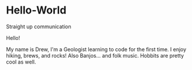 # Hello-World
Straight up communication

Hello!

My name is Drew, I'm a Geologist learning to code for the first time. I enjoy hiking, brews, and rocks! Also Banjos... and folk music. Hobbits are pretty cool as well. 
